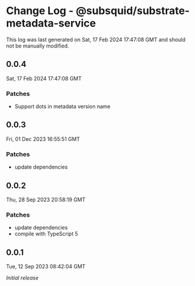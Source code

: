 # Change Log - @subsquid/substrate-metadata-service

This log was last generated on Sat, 17 Feb 2024 17:47:08 GMT and should not be manually modified.

## 0.0.4
Sat, 17 Feb 2024 17:47:08 GMT

### Patches

- Support dots in metadata version name

## 0.0.3
Fri, 01 Dec 2023 16:55:51 GMT

### Patches

- update dependencies

## 0.0.2
Thu, 28 Sep 2023 20:58:19 GMT

### Patches

- update dependencies
- compile with TypeScript 5

## 0.0.1
Tue, 12 Sep 2023 08:42:04 GMT

_Initial release_

